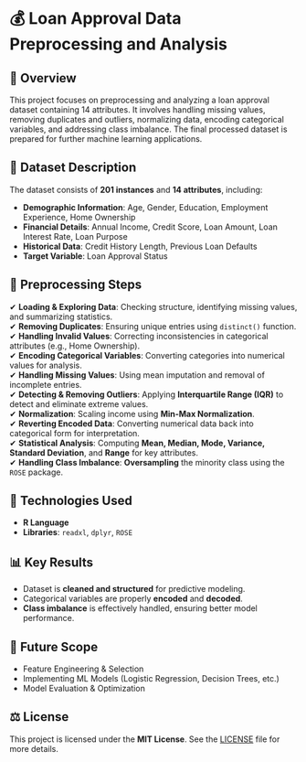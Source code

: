 # 💰 Loan Approval Data Preprocessing and Analysis

## 📌 Overview  
This project focuses on preprocessing and analyzing a loan approval dataset containing 14 attributes. It involves handling missing values, removing duplicates and outliers, normalizing data, encoding categorical variables, and addressing class imbalance. The final processed dataset is prepared for further machine learning applications.  

## 📂 Dataset Description  
The dataset consists of **201 instances** and **14 attributes**, including:  
- **Demographic Information**: Age, Gender, Education, Employment Experience, Home Ownership  
- **Financial Details**: Annual Income, Credit Score, Loan Amount, Loan Interest Rate, Loan Purpose  
- **Historical Data**: Credit History Length, Previous Loan Defaults  
- **Target Variable**: Loan Approval Status  

## 🔧 Preprocessing Steps  
✔ **Loading & Exploring Data**: Checking structure, identifying missing values, and summarizing statistics.  
✔ **Removing Duplicates**: Ensuring unique entries using `distinct()` function.  
✔ **Handling Invalid Values**: Correcting inconsistencies in categorical attributes (e.g., Home Ownership).  
✔ **Encoding Categorical Variables**: Converting categories into numerical values for analysis.  
✔ **Handling Missing Values**: Using mean imputation and removal of incomplete entries.  
✔ **Detecting & Removing Outliers**: Applying **Interquartile Range (IQR)** to detect and eliminate extreme values.  
✔ **Normalization**: Scaling income using **Min-Max Normalization**.  
✔ **Reverting Encoded Data**: Converting numerical data back into categorical form for interpretation.  
✔ **Statistical Analysis**: Computing **Mean, Median, Mode, Variance, Standard Deviation**, and **Range** for key attributes.  
✔ **Handling Class Imbalance**: **Oversampling** the minority class using the `ROSE` package.  

## 📜 Technologies Used  
- **R Language**  
- **Libraries**: `readxl`, `dplyr`, `ROSE`  

## 📊 Key Results  
- Dataset is **cleaned and structured** for predictive modeling.  
- Categorical variables are properly **encoded** and **decoded**.  
- **Class imbalance** is effectively handled, ensuring better model performance.  

## 🚀 Future Scope  
- Feature Engineering & Selection  
- Implementing ML Models (Logistic Regression, Decision Trees, etc.)  
- Model Evaluation & Optimization  

## ⚖️ License
This project is licensed under the **MIT License**. See the [LICENSE](LICENSE) file for more details.
